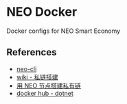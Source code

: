 # NEO Docker
Docker configs for NEO Smart Economy

## References
* [neo-cli](https://github.com/neo-project/neo-cli)
* [wiki - 私链搭建](https://github.com/neo-project/neo/wiki/%E7%A7%81%E9%93%BE%E6%90%AD%E5%BB%BA)
* [用 NEO 节点搭建私有链](http://docs.neo.org/zh-cn/node/private-chain.html)
* [docker hub - dotnet](https://hub.docker.com/r/microsoft/dotnet/)
